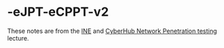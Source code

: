 # -eJPT-eCPPT-v2
These notes are from the [INE](https://ine.com/learning/certifications/external/elearnsecurity-certified-professional-penetration-tester) and [CyberHub Network Penetration testing](https://cyberhub.sa/courses/119)
lecture.
